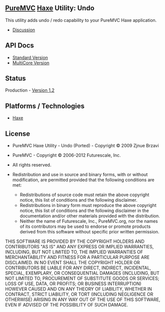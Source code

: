 ## [PureMVC](http://puremvc.github.com/) [Haxe](https://github.com/PureMVC/puremvc-haxe-standard-framework/wiki) Utility: Undo
This utility adds undo / redo capability to your PureMVC Haxe application.

* [Discussion](http://forums.puremvc.org/index.php?topic=888)

## API Docs
* [Standard Version](http://puremvc.org/pages/docs/Haxe/Utility_Haxe_Undo/doc-standard/)
* [MultiCore Version](http://puremvc.org/pages/docs/Haxe/Utility_Haxe_Undo/doc-multicore/)

## Status
Production - [Version 1.2](https://github.com/PureMVC/puremvc-haxe-util-undo/blob/master/VERSION)

## Platforms / Technologies
* [Haxe](http://en.wikipedia.org/wiki/Haxe)

## License
* PureMVC Haxe Utility - Undo (Ported) - Copyright © 2009 Zjnue Brzavi 
* PureMVC - Copyright © 2006-2012 Futurescale, Inc.
* All rights reserved.

* Redistribution and use in source and binary forms, with or without modification, are permitted provided that the following conditions are met:

  * Redistributions of source code must retain the above copyright notice, this list of conditions and the following disclaimer.
  * Redistributions in binary form must reproduce the above copyright notice, this list of conditions and the following disclaimer in the documentation and/or other materials provided with the distribution.
  * Neither the name of Futurescale, Inc., PureMVC.org, nor the names of its contributors may be used to endorse or promote products derived from this software without specific prior written permission.

THIS SOFTWARE IS PROVIDED BY THE COPYRIGHT HOLDERS AND CONTRIBUTORS "AS IS" AND ANY EXPRESS OR IMPLIED WARRANTIES, INCLUDING, BUT NOT LIMITED TO, THE IMPLIED WARRANTIES OF MERCHANTABILITY AND FITNESS FOR A PARTICULAR PURPOSE ARE DISCLAIMED. IN NO EVENT SHALL THE COPYRIGHT HOLDER OR CONTRIBUTORS BE LIABLE FOR ANY DIRECT, INDIRECT, INCIDENTAL, SPECIAL, EXEMPLARY, OR CONSEQUENTIAL DAMAGES (INCLUDING, BUT NOT LIMITED TO, PROCUREMENT OF SUBSTITUTE GOODS OR SERVICES; LOSS OF USE, DATA, OR PROFITS; OR BUSINESS INTERRUPTION) HOWEVER CAUSED AND ON ANY THEORY OF LIABILITY, WHETHER IN CONTRACT, STRICT LIABILITY, OR TORT (INCLUDING NEGLIGENCE OR OTHERWISE) ARISING IN ANY WAY OUT OF THE USE OF THIS SOFTWARE, EVEN IF ADVISED OF THE POSSIBILITY OF SUCH DAMAGE.
